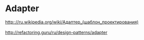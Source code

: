 <h1>Adapter</h1>

<http:://ru.wikipedia.org/wiki/Адаптер_(шаблон_проектирования)>
<br/>
<br/>
<http://refactoring.guru/ru/design-patterns/adapter>